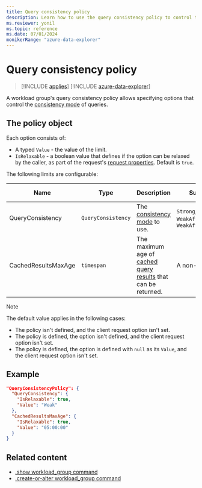 ```yaml
---
title: Query consistency policy
description: Learn how to use the query consistency policy to control the consistency mode of queries.
ms.reviewer: yonil
ms.topic: reference
ms.date: 07/01/2024
monikerRange: "azure-data-explorer"
---
```

# Query consistency policy

> [!INCLUDE [applies](../includes/applies-to-version/applies.md)] [!INCLUDE [azure-data-explorer](../includes/applies-to-version/azure-data-explorer.md)]

A workload group's query consistency policy allows specifying options that control the [consistency mode](../concepts/query-consistency.md) of queries.

## The policy object

Each option consists of:

* A typed `Value` - the value of the limit.
* `IsRelaxable` - a boolean value that defines if the option can be relaxed by the caller, as part of the request's [request properties](../api/rest/request-properties.md). Default is `true`.

The following limits are configurable:

| Name                   | Type                 | Description                                                                                      | Supported values                                                               | Default value | Matching client request property |
|------------------------|----------------------|--------------------------------------------------------------------------------------------------|--------------------------------------------------------------------------------|---------------|----------------------------------|
| QueryConsistency       | `QueryConsistency`   | The [consistency mode](../concepts/query-consistency.md) to use.                                 | `Strong`, `Weak`, or `WeakAffinitizedByQuery`, `WeakAffinitizedByDatabase`     | `Strong`      | `queryconsistency`               |
| CachedResultsMaxAge    | `timespan`           | The maximum age of [cached query results](../query/query-results-cache.md) that can be returned. | A non-negative `timespan`                                                      | `null`        | `query_results_cache_max_age`    |

> [!NOTE]
> The default value applies in the following cases:
>
> * The policy isn't defined, and the client request option isn't set.
> * The policy is defined, the option isn't defined, and the client request option isn't set.
> * The policy is defined, the option is defined with `null` as its `Value`, and the client request option isn't set.

## Example

```json
"QueryConsistencyPolicy": {
  "QueryConsistency": {
    "IsRelaxable": true,
    "Value": "Weak"
  },
  "CachedResultsMaxAge": {
    "IsRelaxable": true,
    "Value": "05:00:00"
  }
}
```

## Related content

* [.show workload_group command](show-workload-group-command.md)
* [.create-or-alter workload_group command](create-or-alter-workload-group-command.md)
